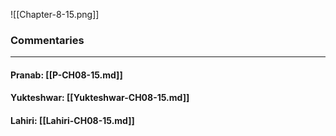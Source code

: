 ![[Chapter-8-15.png]]

### Commentaries

---

#### Pranab: [[P-CH08-15.md]]

#### Yukteshwar: [[Yukteshwar-CH08-15.md]]

#### Lahiri: [[Lahiri-CH08-15.md]]
